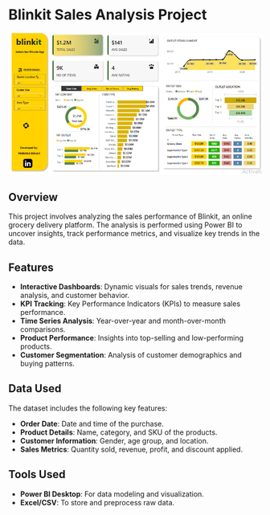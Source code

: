 # Blinkit Sales Analysis Project  
![blinkitsales](https://github.com/NandiniGangadar/Power-Bi-projects/blob/main/blinkitsales.png)

## Overview  
This project involves analyzing the sales performance of Blinkit, an online grocery delivery platform. The analysis is performed using Power BI to uncover insights, track performance metrics, and visualize key trends in the data.  

## Features  
- **Interactive Dashboards**: Dynamic visuals for sales trends, revenue analysis, and customer behavior.  
- **KPI Tracking**: Key Performance Indicators (KPIs) to measure sales performance.  
- **Time Series Analysis**: Year-over-year and month-over-month comparisons.  
- **Product Performance**: Insights into top-selling and low-performing products.  
- **Customer Segmentation**: Analysis of customer demographics and buying patterns.  

## Data Used  
The dataset includes the following key features:  
- **Order Date**: Date and time of the purchase.  
- **Product Details**: Name, category, and SKU of the products.  
- **Customer Information**: Gender, age group, and location.  
- **Sales Metrics**: Quantity sold, revenue, profit, and discount applied.  

## Tools Used  
- **Power BI Desktop**: For data modeling and visualization.  
- **Excel/CSV**: To store and preprocess raw data.  


